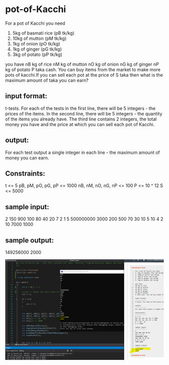# pot-of-Kacchi

For a pot of Kacchi you need
1. 5kg of basmati rice (pB tk/kg)
2. 10kg of mutton (pM tk/kg)
3. 1kg of onion (pO tk/kg)
4. 1kg of ginger (pG tk/kg)
5. 3kg of potato (pP tk/kg) 

you have 
nB kg of rice
nM kg of mutton
nO kg of onion
nG kg of ginger
nP kg of potato
P taka cash. You can buy items from the market to make more pots of kacchi.If you can sell each pot at the price of S taka then what is the maximum amount of taka you can earn?

input format:
-------------
t-tests. For each of the tests in the first line, there will be 5 integers - the prices of the items. In the second line, there will be 5 integers - the quantity of the items you already have. The third line contains 2 integers, the total money you have and the price at which you can sell each pot of Kacchi.

output:
-------------
For each test output a single integer in each line - the maximum amount of money you can earn.

Constraints:
-------------
t <= 5
pB, pM, pO, pG, pP <= 1000
nB, nM, nO, nG, nP <= 100
P <= 10 ^ 12
S <= 5000

sample input:
-------------
2
150 900 100 80 40
20 7 2 1 5
500000000 3000
200 500 70 30 10
5 10 4 2 10
7000 1000

sample output:
--------------
149256000
2000


![Screenshot](https://github.com/BigBangKing/pot-of-Kacchi/blob/master/Capture.PNG)
